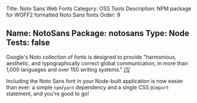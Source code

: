 ﻿Title: Noto Sans Web Fonts
Category: OSS Tools
Description: NPM package for WOFF2 formatted Noto Sans fonts
Order: 9

Name: NotoSans
Package: notosans
Type: Node
Tests: false
---

Google's Noto collection of fonts is designed to provide "harmonious, aesthetic, and typographically correct global communication, in more than 1,000 languages and over 150 writing systems." *[[1]](https://fonts.google.com/noto)*

Including the Noto Sans font in your Node-built application is now easier than ever: a simple `npm`/`yarn` dependency and a single CSS `@import` statement, and you're good to go!